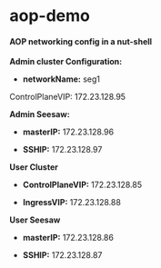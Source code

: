 # aop-demo


#### AOP networking config in a nut-shell

**Admin cluster Configuration:**

- **networkName:** seg1

ControlPlaneVIP: 172.23.128.95

**Admin Seesaw:**

- **masterIP:** 172.23.128.96
  
- **SSHIP:** 172.23.128.97


**User Cluster**

- **ControlPlaneVIP:** 172.23.128.85

- **IngressVIP:** 172.23.128.88

**User Seesaw**

 - **masterIP:** 172.23.128.86
  
 - **SSHIP:** 172.23.128.87
